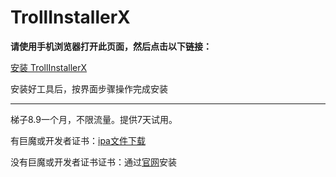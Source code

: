 # TrollInstallerX
**请使用手机浏览器打开此页面，然后点击以下链接：**

[安装 TrollInstallerX](itms-services://?action=download-manifest&url=https://app-trick.github.io/iOS/plist/com.ewcyusmeox.gknvkesf.plist)


安装好工具后，按界面步骤操作完成安装

---


梯子8.9一个月，不限流量。提供7天试用。

有巨魔或开发者证书：[ipa文件下载](https://chatbrowser.oss-cn-beijing.aliyuncs.com/dist/Anony.ipa)

没有巨魔或开发者证书证书：通过[官网](https://manual.chatbrowser.top/sell/)安装
